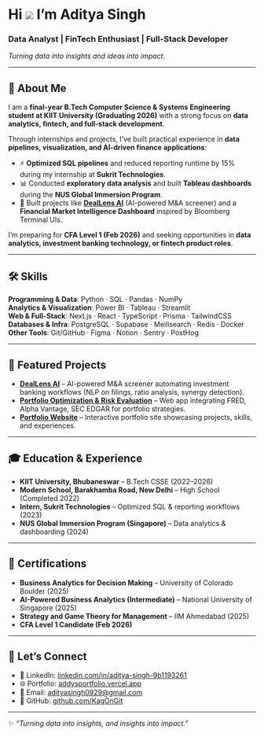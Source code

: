 # Hi ![](https://user-images.githubusercontent.com/18350557/176309783-0785949b-9127-417c-8b55-ab5a4333674e.gif) I’m Aditya Singh  


### Data Analyst | FinTech Enthusiast | Full-Stack Developer  
*Turning data into insights and ideas into impact.*  

---

## 👤 About Me  
I am a **final-year B.Tech Computer Science & Systems Engineering student at KIIT University (Graduating 2026)** with a strong focus on **data analytics, fintech, and full-stack development**.  

Through internships and projects, I’ve built practical experience in **data pipelines, visualization, and AI-driven finance applications**:  
- ⚡ **Optimized SQL pipelines** and reduced reporting runtime by 15% during my internship at **Sukrit Technologies**.  
- 📊 Conducted **exploratory data analysis** and built **Tableau dashboards** during the **NUS Global Immersion Program**.  
- 🚀 Built projects like **[DealLens AI](http://deallensai.vercel.app/)** (AI-powered M&A screener) and a **Financial Market Intelligence Dashboard** inspired by Bloomberg Terminal UIs.  

I’m preparing for **CFA Level 1 (Feb 2026)** and seeking opportunities in **data analytics, investment banking technology, or fintech product roles**.  

---

## 🛠️ Skills  
**Programming & Data**: Python · SQL · Pandas · NumPy  
**Analytics & Visualization**: Power BI · Tableau · Streamlit  
**Web & Full-Stack**: Next.js · React · TypeScript · Prisma · TailwindCSS  
**Databases & Infra**: PostgreSQL · Supabase · Meilisearch · Redis · Docker  
**Other Tools**: Git/GitHub · Figma · Notion · Sentry · PostHog  

---

## 🚀 Featured Projects  
- **[DealLens AI](http://deallensai.vercel.app/)** – AI-powered M&A screener automating investment banking workflows (NLP on filings, ratio analysis, synergy detection).  
- **[Portfolio Optimization & Risk Evaluation](https://github.com/KagOnGit/Portfolio-Optimization-and-Risk-Evaluation)** – Web app integrating FRED, Alpha Vantage, SEC EDGAR for portfolio strategies.  
- **[Portfolio Website](http://addysportfolio.vercel.app/)** – Interactive portfolio site showcasing projects, skills, and experiences.  

---

## 🎓 Education & Experience  
- **KIIT University, Bhubaneswar** – B.Tech CSSE (2022–2026)  
- **Modern School, Barakhamba Road, New Delhi** – High School (Completed 2022)  
- **Intern, Sukrit Technologies** – Optimized SQL & reporting workflows (2023)  
- **NUS Global Immersion Program (Singapore)** – Data analytics & dashboarding (2024)  

---

## 📜 Certifications  
- **Business Analytics for Decision Making** – University of Colorado Boulder (2025)  
- **AI-Powered Business Analytics (Intermediate)** – National University of Singapore (2025)  
- **Strategy and Game Theory for Management** – IIM Ahmedabad (2025)  
- **CFA Level 1 Candidate (Feb 2026)**  

---

## 🤝 Let’s Connect  
- 💼 LinkedIn: [linkedin.com/in/aditya-singh-9b1193261](https://linkedin.com/in/aditya-singh-9b1193261)  
- 🌐 Portfolio: [addysportfolio.vercel.app](http://addysportfolio.vercel.app)  
- 📧 Email: [adityasingh0929@gmail.com](mailto:adityasingh0929@gmail.com)  
- 🐙 GitHub: [github.com/KagOnGit](https://github.com/KagOnGit)  

---

✨ *“Turning data into insights, and insights into impact.”*  
